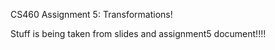 CS460 Assignment 5: Transformations!

Stuff is being taken from slides and assignment5 document!!!!
